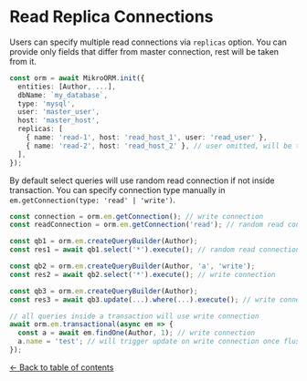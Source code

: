 ---
---

# Read Replica Connections

Users can specify multiple read connections via `replicas` option. You can provide only fields 
that differ from master connection, rest will be taken from it.

```typescript
const orm = await MikroORM.init({
  entities: [Author, ...],
  dbName: `my_database`,
  type: 'mysql',
  user: 'master_user',
  host: 'master_host',
  replicas: [
    { name: 'read-1', host: 'read_host_1', user: 'read_user' },
    { name: 'read-2', host: 'read_host_2' }, // user omitted, will be taken from master connection
  ],
});
```

By default select queries will use random read connection if not inside transaction. You can 
specify connection type manually in `em.getConnection(type: 'read' | 'write')`.

```typescript
const connection = orm.em.getConnection(); // write connection
const readConnection = orm.em.getConnection('read'); // random read connection

const qb1 = orm.em.createQueryBuilder(Author);
const res1 = await qb1.select('*').execute(); // random read connection

const qb2 = orm.em.createQueryBuilder(Author, 'a', 'write');
const res2 = await qb2.select('*').execute(); // write connection

const qb3 = orm.em.createQueryBuilder(Author);
const res3 = await qb3.update(...).where(...).execute(); // write connection

// all queries inside a transaction will use write connection
await orm.em.transactional(async em => {
  const a = await em.findOne(Author, 1); // write connection
  a.name = 'test'; // will trigger update on write connection once flushed
});
```

[&larr; Back to table of contents](index.md#table-of-contents)
